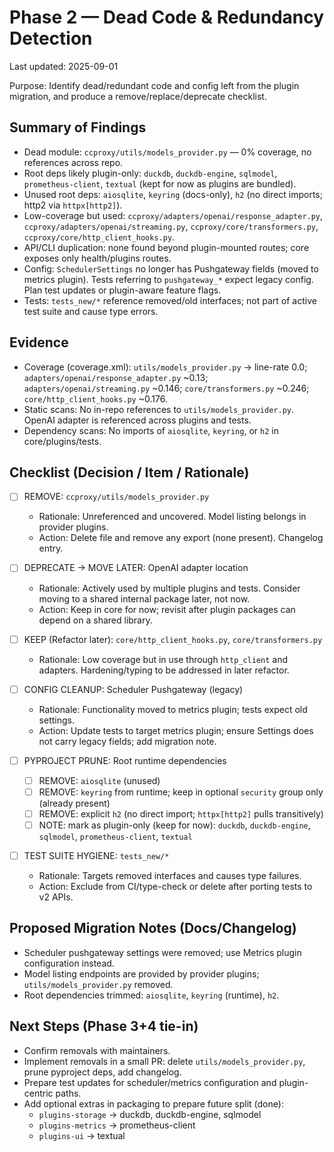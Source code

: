 # Phase 2 — Dead Code & Redundancy Detection

Last updated: 2025-09-01

Purpose: Identify dead/redundant code and config left from the plugin migration, and produce a remove/replace/deprecate checklist.

## Summary of Findings

- Dead module: `ccproxy/utils/models_provider.py` — 0% coverage, no references across repo.
- Root deps likely plugin-only: `duckdb`, `duckdb-engine`, `sqlmodel`, `prometheus-client`, `textual` (kept for now as plugins are bundled).
- Unused root deps: `aiosqlite`, `keyring` (docs-only), `h2` (no direct imports; http2 via `httpx[http2]`).
- Low-coverage but used: `ccproxy/adapters/openai/response_adapter.py`, `ccproxy/adapters/openai/streaming.py`, `ccproxy/core/transformers.py`, `ccproxy/core/http_client_hooks.py`.
- API/CLI duplication: none found beyond plugin-mounted routes; core exposes only health/plugins routes.
- Config: `SchedulerSettings` no longer has Pushgateway fields (moved to metrics plugin). Tests referring to `pushgateway_*` expect legacy config. Plan test updates or plugin-aware feature flags.
- Tests: `tests_new/*` reference removed/old interfaces; not part of active test suite and cause type errors.

## Evidence

- Coverage (coverage.xml): `utils/models_provider.py` → line-rate 0.0; `adapters/openai/response_adapter.py` ~0.13; `adapters/openai/streaming.py` ~0.146; `core/transformers.py` ~0.246; `core/http_client_hooks.py` ~0.176.
- Static scans: No in-repo references to `utils/models_provider.py`. OpenAI adapter is referenced across plugins and tests.
- Dependency scans: No imports of `aiosqlite`, `keyring`, or `h2` in core/plugins/tests.

## Checklist (Decision / Item / Rationale)

- [ ] REMOVE: `ccproxy/utils/models_provider.py`
  - Rationale: Unreferenced and uncovered. Model listing belongs in provider plugins.
  - Action: Delete file and remove any export (none present). Changelog entry.

- [ ] DEPRECATE → MOVE LATER: OpenAI adapter location
  - Rationale: Actively used by multiple plugins and tests. Consider moving to a shared internal package later, not now.
  - Action: Keep in core for now; revisit after plugin packages can depend on a shared library.

- [ ] KEEP (Refactor later): `core/http_client_hooks.py`, `core/transformers.py`
  - Rationale: Low coverage but in use through `http_client` and adapters. Hardening/typing to be addressed in later refactor.

- [ ] CONFIG CLEANUP: Scheduler Pushgateway (legacy)
  - Rationale: Functionality moved to metrics plugin; tests expect old settings.
  - Action: Update tests to target metrics plugin; ensure Settings does not carry legacy fields; add migration note.

- [ ] PYPROJECT PRUNE: Root runtime dependencies
  - [ ] REMOVE: `aiosqlite` (unused)
  - [ ] REMOVE: `keyring` from runtime; keep in optional `security` group only (already present)
  - [ ] REMOVE: explicit `h2` (no direct import; `httpx[http2]` pulls transitively)
  - [ ] NOTE: mark as plugin-only (keep for now): `duckdb`, `duckdb-engine`, `sqlmodel`, `prometheus-client`, `textual`

- [ ] TEST SUITE HYGIENE: `tests_new/*`
  - Rationale: Targets removed interfaces and causes type failures.
  - Action: Exclude from CI/type-check or delete after porting tests to v2 APIs.

## Proposed Migration Notes (Docs/Changelog)

- Scheduler pushgateway settings were removed; use Metrics plugin configuration instead.
- Model listing endpoints are provided by provider plugins; `utils/models_provider.py` removed.
- Root dependencies trimmed: `aiosqlite`, `keyring` (runtime), `h2`.

## Next Steps (Phase 3+4 tie-in)

- Confirm removals with maintainers.
- Implement removals in a small PR: delete `utils/models_provider.py`, prune pyproject deps, add changelog.
- Prepare test updates for scheduler/metrics configuration and plugin-centric paths.
- Add optional extras in packaging to prepare future split (done):
  - `plugins-storage` → duckdb, duckdb-engine, sqlmodel
  - `plugins-metrics` → prometheus-client
  - `plugins-ui` → textual
